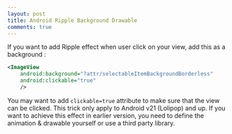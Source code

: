 ```yaml
---
layout: post
title: Android Ripple Background Drawable
comments: true
---
```


If you want to add Ripple effect when user click on your view, add this as a background :

<!--break-->

```xml
<ImageView
	android:background="?attr/selectableItemBackgroundBorderless"
	android:clickable="true"
	/>
```

You may want to add `clickable=true` attribute to make sure that the view can be clicked. This trick only apply to Android v21 (Lolipop) and up. If you want to achieve this effect in earlier version, you need to define the animation & drawable yourself or use a third party library.
